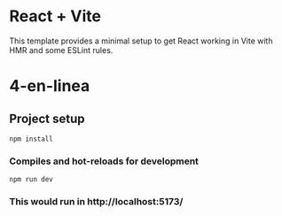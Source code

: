 # React + Vite

This template provides a minimal setup to get React working in Vite with HMR and some ESLint rules.

# 4-en-linea

## Project setup
```
npm install
```

### Compiles and hot-reloads for development
```
npm run dev
```

### This would run in http://localhost:5173/
